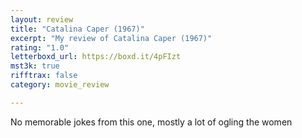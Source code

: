 ```yaml
---
layout: review
title: "Catalina Caper (1967)"
excerpt: "My review of Catalina Caper (1967)"
rating: "1.0"
letterboxd_url: https://boxd.it/4pFIzt
mst3k: true
rifftrax: false
category: movie_review

---
```


No memorable jokes from this one, mostly a lot of ogling the women